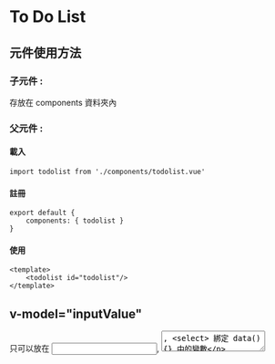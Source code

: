 # To Do List


## 元件使用方法
### 子元件 :
存放在 components 資料夾內

### 父元件 :

#### 載入
```
import todolist from './components/todolist.vue'
```
#### 註冊
```
export default { 
    components: { todolist } 
}
```
#### 使用
```
<template>
    <todolist id="todolist"/>
</template>
```

## v-model="inputValue"
只可以放在 <input>, <textarea>, <select>
綁定 data() {} 中的變數 

## v:on:click="addEvent()"
呼叫 mehtods: {} 中的方法

## v-for="item, index in done" :key="item"
done 是要 loop 的列陣